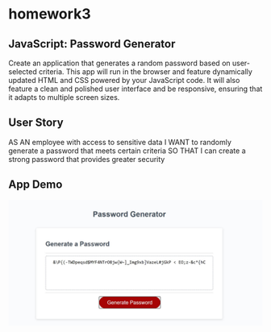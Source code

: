 # homework3
## JavaScript: Password Generator
Create an application that generates a random password based on user-selected criteria. This app will run in the browser and feature dynamically updated HTML and CSS powered by your JavaScript code. It will also feature a clean and polished user interface and be responsive, ensuring that it adapts to multiple screen sizes.
## User Story 
AS AN employee with access to sensitive data
I WANT to randomly generate a password that meets certain criteria
SO THAT I can create a strong password that provides greater security

## App Demo
![demo](./assets/demo.jpg)

